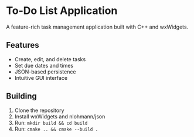 # To-Do List Application

A feature-rich task management application built with C++ and wxWidgets.

## Features
- Create, edit, and delete tasks
- Set due dates and times
- JSON-based persistence
- Intuitive GUI interface

## Building
1. Clone the repository
2. Install wxWidgets and nlohmann/json
3. Run: `mkdir build && cd build`
4. Run: `cmake .. && cmake --build .`
